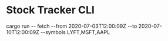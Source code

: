 # Stock Tracker CLI

cargo run -- fetch --from 2020-07-03T12:00:09Z --to 2020-07-10T12:00:09Z --symbols LYFT,MSFT,AAPL